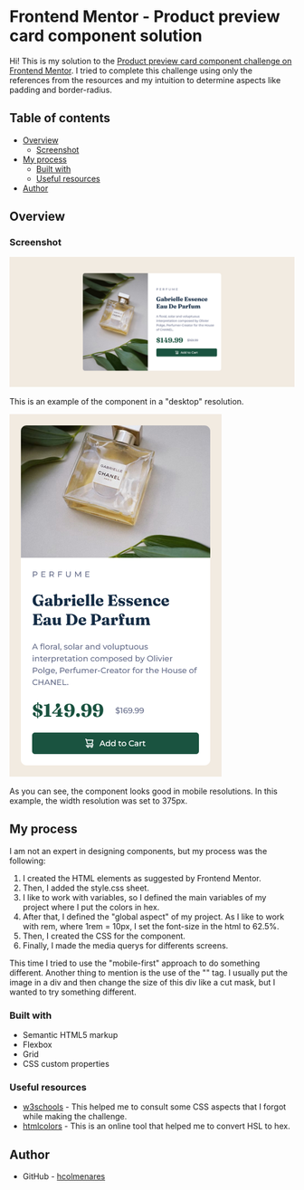 # Frontend Mentor - Product preview card component solution

Hi! This is my solution to the [Product preview card component challenge on Frontend Mentor](https://www.frontendmentor.io/challenges/product-preview-card-component-GO7UmttRfa). I tried to complete this challenge using only the references from the resources and my intuition to determine aspects like padding and border-radius. 

## Table of contents

- [Overview](#overview)
  - [Screenshot](#screenshot)
- [My process](#my-process)
  - [Built with](#built-with)
  - [Useful resources](#useful-resources)
- [Author](#author)

## Overview

### Screenshot

![](images/screenshot-full.png)

This is an example of the component in a "desktop" resolution.

![](images/screenshot-movile.png)

As you can see, the component looks good in mobile resolutions. In this example, the width resolution was set to 375px.

## My process

I am not an expert in designing components, but my process was the following:

1. I created the HTML elements as suggested by Frontend Mentor.
2. Then, I added the style.css sheet.
3. I like to work with variables, so I defined the main variables of my project where I put the colors in hex.
4. After that, I defined the "global aspect" of my project. As I like to work with rem, where 1rem = 10px, I set the font-size in the html to 62.5%.
5. Then, I created the CSS for the component.
6. Finally, I made the media querys for differents screens.

This time I tried to use the "mobile-first" approach to do something different. Another thing to mention is the use of the "<picture>" tag. I usually put the image in a div and then change the size of this div like a cut mask, but I wanted to try something different.

### Built with

- Semantic HTML5 markup
- Flexbox
- Grid
- CSS custom properties

### Useful resources

- [w3schools](https://www.w3schools.com/) - This helped me to consult some CSS aspects that I forgot while making the challenge.
- [htmlcolors](https://htmlcolors.com/hsl-to-hex) - This is an online tool that helped me to convert HSL to hex.

## Author

- GitHub - [hcolmenares](https://github.com/hcolmenares)